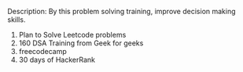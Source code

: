 Description:
By this problem solving training, improve decision making skills.
1. Plan to Solve Leetcode problems
2. 160 DSA Training from Geek for geeks
3. freecodecamp
4. 30 days of HackerRank
